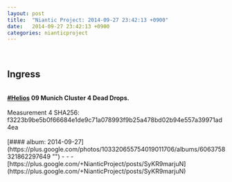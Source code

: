 ```yaml
---
layout: post
title:  "Niantic Project: 2014-09-27 23:42:13 +0900"
date:   2014-09-27 23:42:13 +0900
categories: nianticproject
---
```

<div class="shared"><br /><h2>Ingress</h2><br /><b><a rel="nofollow" class="ot-hashtag" href="https://plus.google.com/s/%23Helios">#Helios</a></b><b> 09 Munich Cluster 4 Dead Drops.</b><br /><br />Measurement 4 SHA256: f3223b9be5b0f66684e1de9c71a078993f9b25a478bd02b94e557a39971ad4ea<br /><br /></div>
[#### album: 2014-09-27](https://plus.google.com/photos/103320655754019011706/albums/6063758321862297649 "")
- - -
[https://plus.google.com/+NianticProject/posts/SyKR9marjuN](https://plus.google.com/+NianticProject/posts/SyKR9marjuN)
